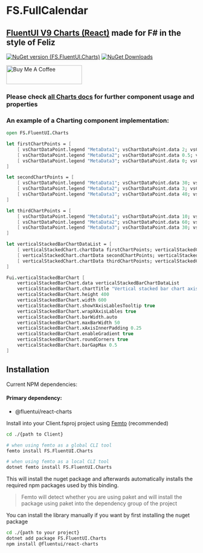 # FS.FullCalendar

## [FluentUI V9 Charts (React)](https://storybooks.fluentui.dev/react/?path=/docs/charts_introduction--docs) made for F# in the style of Feliz

[![NuGet version (FS.FluentUI.Charts)](https://img.shields.io/nuget/v/FS.FullCalendar.svg?style=flat-square)](https://www.nuget.org/packages/FS.FluentUI.Charts/)
[![NuGet Downloads](https://img.shields.io/nuget/dt/FS.FluentUI.Charts.svg)](https://www.nuget.org/packages/FS.FluentUI.Charts/)

<a href="https://www.buymeacoffee.com/andrewsydsh" target="_blank"><img src="https://cdn.buymeacoffee.com/buttons/default-yellow.png" alt="Buy Me A Coffee" height="50" width="200"></a>

### Please check [all Charts docs](https://storybooks.fluentui.dev/react/?path=/docs/charts_introduction--docs) for further component usage and properties


### An example of a Charting component implementation:


```fsharp
open FS.FluentUI.Charts

let firstChartPoints = [
    [ vsChartDataPoint.legend "MetaData1"; vsChartDataPoint.data 2; vsChartDataPoint.color (Fui.getColorFromToken Fui.dataVizPalette.color1) ]
    [ vsChartDataPoint.legend "MetaData2"; vsChartDataPoint.data 0.5; vsChartDataPoint.color (Fui.getColorFromToken Fui.dataVizPalette.color2) ]
    [ vsChartDataPoint.legend "MetaData3"; vsChartDataPoint.data 0; vsChartDataPoint.color (Fui.getColorFromToken Fui.dataVizPalette.color6) ]
]

let secondChartPoints = [
    [ vsChartDataPoint.legend "MetaData1"; vsChartDataPoint.data 30; vsChartDataPoint.color (Fui.getColorFromToken Fui.dataVizPalette.color1) ]
    [ vsChartDataPoint.legend "MetaData2"; vsChartDataPoint.data 3; vsChartDataPoint.color (Fui.getColorFromToken Fui.dataVizPalette.color2) ]
    [ vsChartDataPoint.legend "MetaData3"; vsChartDataPoint.data 40; vsChartDataPoint.color (Fui.getColorFromToken Fui.dataVizPalette.color6) ]
]

let thirdChartPoints = [
    [ vsChartDataPoint.legend "MetaData1"; vsChartDataPoint.data 10; vsChartDataPoint.color (Fui.getColorFromToken Fui.dataVizPalette.color1) ]
    [ vsChartDataPoint.legend "MetaData2"; vsChartDataPoint.data 60; vsChartDataPoint.color (Fui.getColorFromToken Fui.dataVizPalette.color2) ]
    [ vsChartDataPoint.legend "MetaData3"; vsChartDataPoint.data 30; vsChartDataPoint.color (Fui.getColorFromToken Fui.dataVizPalette.color6) ]
]

let verticalStackedBarChartDataList = [
    [ verticalStackedChart.chartData firstChartPoints; verticalStackedChart.xAxisPoint "Simple Data" ]
    [ verticalStackedChart.chartData secondChartPoints; verticalStackedChart.xAxisPoint "Long text will disaply all text" ]
    [ verticalStackedChart.chartData thirdChartPoints; verticalStackedChart.xAxisPoint "Data" ]
]

Fui.verticalStackedBarChart [
    verticalStackedBarChart.data verticalStackedBarChartDataList
    verticalStackedBarChart.chartTitle "Vertical stacked bar chart axis tooltip example"
    verticalStackedBarChart.height 400
    verticalStackedBarChart.width 600
    verticalStackedBarChart.showYAxisLablesTooltip true
    verticalStackedBarChart.wrapXAxisLables true
    verticalStackedBarChart.barWidth.auto
    verticalStackedBarChart.maxBarWidth 50
    verticalStackedBarChart.xAxisInnerPadding 0.25
    verticalStackedBarChart.enableGradient true
    verticalStackedBarChart.roundCorners true
    verticalStackedBarChart.barGapMax 0.5
]
```

## Installation

Current NPM dependencies:
#### Primary dependency:
* @fluentui/react-charts


Install into your Client.fsproj project using [Femto](https://github.com/Zaid-Ajaj/Femto) (recommended)
```bash
cd ./{path to Client}

# when using femto as a global CLI tool
femto install FS.FluentUI.Charts

# when using femto as a local CLI tool
dotnet femto install FS.FluentUI.Charts
```
This will install the nuget package and afterwards automatically installs the required npm packages used by this binding.

> Femto will detect whether you are using paket and will install the package using paket into the dependency group of the project

You can install the library manually if you want by first installing the nuget package
```bash
cd ./{path to your project}
dotnet add package FS.FluentUI.Charts
npm install @fluentui/react-charts
```

